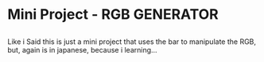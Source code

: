 # Mini Project - RGB GENERATOR
##
Like i Said this is just a mini project that uses the bar to manipulate the RGB, but, again is in japanese, because i learning...
